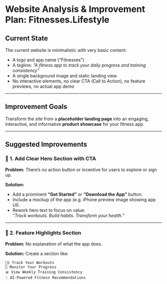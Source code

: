 # Website Analysis & Improvement Plan: Fitnesses.Lifestyle

## Current State

The current website is minimalistic with very basic content:
- A logo and app name ("Fitnesses")
- A tagline: *"A fitness app to track your daily progress and training consistency"*
- A single background image and static landing view
- No interactive elements, no clear CTA (Call to Action), no feature previews, no actual app demo

---

## Improvement Goals

Transform the site from a **placeholder landing page** into an engaging, interactive, and informative **product showcase** for your fitness app.

---

## Suggested Improvements

### 🔹 1. Add Clear Hero Section with CTA
**Problem:** There’s no action button or incentive for users to explore or sign up.

**Solution:**
- Add a prominent **“Get Started”** or **“Download the App”** button.
- Include a mockup of the app (e.g. iPhone preview image showing app UI).
- Rework hero text to focus on value:  
  _“Track workouts. Build habits. Transform your health.”_

---

### 🔹 2. Feature Highlights Section
**Problem:** No explanation of what the app does.

**Solution:**
Create a section like:

```plaintext
🏋️‍♀️ Track Your Workouts  
🧠 Monitor Your Progress  
📊 View Weekly Training Consistency  
💡 AI-Powered Fitness Recommendations  
